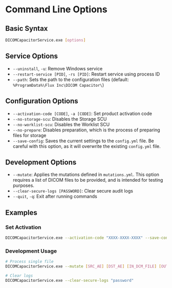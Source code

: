 # Command Line Options

## Basic Syntax
```bash
DICOMCapacitorService.exe [options]
```

## Service Options
- `--uninstall`, `-u`: Remove Windows service
- `--restart-service [PID]`, `-rs [PID]`: Restart service using process ID
- `--path`: Sets the path to the configuration files (default: `%ProgramData%\Flux Inc\DICOM Capacitor\`)

## Configuration Options
- `--activation-code [CODE]`, `-a [CODE]`: Set product activation code
- `--no-storage-scu`: Disables the Storage SCU
- `--no-worklist-scu`: Disables the Worklist SCU
- `--no-prepare`: Disables preparation, which is the process of preparing files for storage
- `--save-config`: Saves the current settings to the `config.yml` file.  Be careful with this option, as it
  will overwrite the existing `config.yml` file.

## Development Options
- `--mutate`: Applies the mutations defined in `mutations.yml`. This option requires a list of
  DICOM files to be provided, and is intended for testing purposes.
- `--clear-secure-logs [PASSWORD]`: Clear secure audit logs
- `--quit`, `-q`: Exit after running commands

## Examples

### Set Activation
```bash
DICOMCapacitorService.exe --activation-code "XXXX-XXXX-XXXX" --save-config
```

### Development Usage
```bash
# Process single file
DICOMCapacitorService.exe --mutate [SRC_AE] [DST_AE] [IN_DCM_FILE] [OUT_DCM_FILE]

# Clear logs
DICOMCapacitorService.exe --clear-secure-logs "password"
```
